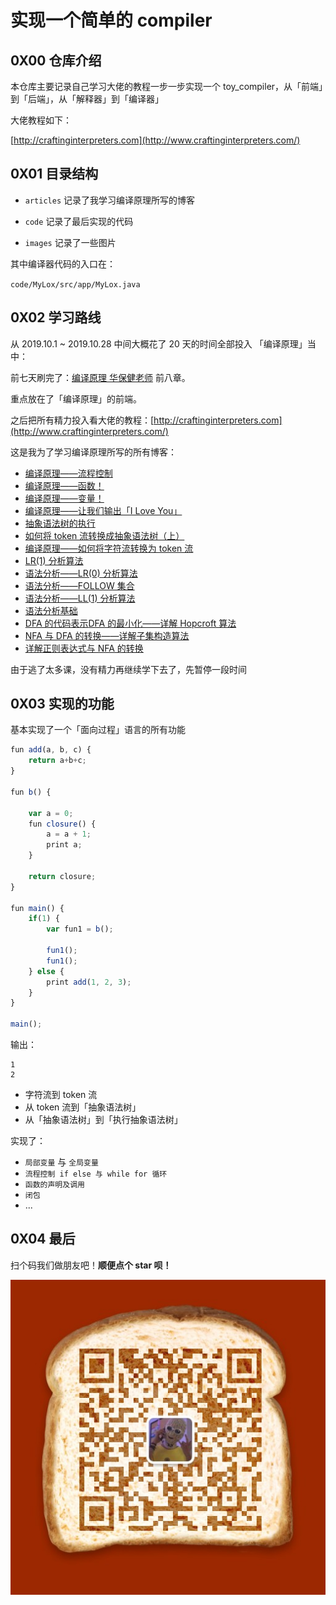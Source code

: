 # 实现一个简单的 compiler







## 0X00 仓库介绍



本仓库主要记录自己学习大佬的教程一步一步实现一个 toy_compiler，从「前端」到「后端」，从「解释器」到「编译器」



大佬教程如下：



[http://craftinginterpreters.com](http://www.craftinginterpreters.com/)  





## 0X01 目录结构



+ `articles` 记录了我学习编译原理所写的博客



+ `code` 记录了最后实现的代码



+ `images` 记录了一些图片



其中编译器代码的入口在：



`code/MyLox/src/app/MyLox.java`



## 0X02 学习路线



从 2019.10.1 ~ 2019.10.28 中间大概花了 20 天的时间全部投入 「编译原理」当中：  



前七天刷完了：[编译原理 华保健老师](https://mooc.study.163.com/course/1000002001?tid=1000003000) 前八章。  



重点放在了「编译原理」的前端。  



之后把所有精力投入看大佬的教程：[http://craftinginterpreters.com](http://www.craftinginterpreters.com/)  



这是我为了学习编译原理所写的所有博客：



+ [编译原理——流程控制](https://www.jianshu.com/p/885e89319ce6)
+ [编译原理——函数！](https://www.jianshu.com/p/752781690393)
+ [编译原理——变量！](https://www.jianshu.com/p/ad806361cf0e)
+ [编译原理——让我们输出「I Love You」](https://www.jianshu.com/p/9e4cff9f4594)
+ [抽象语法树的执行](https://www.jianshu.com/p/e6e9f9d9c30e)
+ [如何将 token 流转换成抽象语法树（上）](https://www.jianshu.com/p/e420992c6078)
+ [编译原理——如何将字符流转换为 token 流](https://www.jianshu.com/p/047a0d4a9ad5)
+ [LR(1) 分析算法](https://www.jianshu.com/p/3cfb02203586)
+ [语法分析——LR(0) 分析算法](https://www.jianshu.com/p/d56a08249b24)
+ [语法分析——FOLLOW 集合](https://www.jianshu.com/p/9e0324383100)
+ [语法分析——LL(1) 分析算法](https://www.jianshu.com/p/b6240f6b347f)
+ [语法分析基础](https://www.jianshu.com/p/5f2c0c10a2df)
+ [DFA 的代码表示](https://www.jianshu.com/p/593be71e85db)[DFA 的最小化——详解 Hopcroft 算法](https://www.jianshu.com/p/4900b44ada62)
+ [NFA 与 DFA 的转换——详解子集构造算法](https://www.jianshu.com/p/6bfc32fb520a)
+ [详解正则表达式与 NFA 的转换](https://www.jianshu.com/p/190ce24c420f)



由于逃了太多课，没有精力再继续学下去了，先暂停一段时间



## 0X03 实现的功能



基本实现了一个「面向过程」语言的所有功能



```javascript
fun add(a, b, c) {
    return a+b+c;
}

fun b() {

    var a = 0;
    fun closure() {
        a = a + 1;
        print a;
    }

    return closure;
}

fun main() {
    if(1) {
        var fun1 = b();

        fun1();
        fun1();
    } else {
        print add(1, 2, 3);
    }
}

main();
```



输出：

```
1
2
```





+ 字符流到 token 流
+ 从 token 流到「抽象语法树」
+ 从「抽象语法树」到「执行抽象语法树」



实现了：



+ `局部变量` 与 `全局变量`
+ `流程控制 if else 与 while for 循环`
+ `函数的声明及调用`
+ `闭包`
+ ...



## 0X04 最后



扫个码我们做朋友吧！**顺便点个 star 呗！**



![](./images/wx.jpg)



